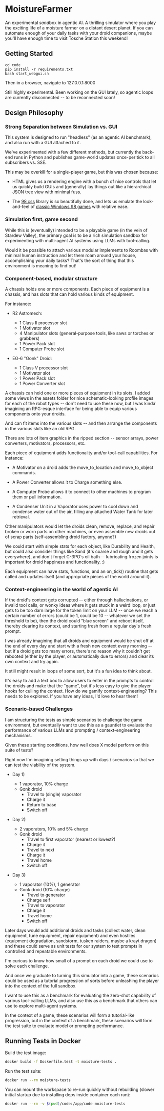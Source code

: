 # MoistureFarmer
An experimental *sand*box in agentic AI. A thrilling simulator where you play the exciting life of a moisture farmer on a distant desert planet. If you can automate enough of your daily tasks with your droid companions, maybe you'll have enough time to visit Tosche Station this weekend!

## Getting Started

```
cd code
pip install -r requirements.txt
bash start_webgui.sh
```

Then in a browser, navigate to 127.0.0.1:8000

Still highly experimental. Been working on the GUI lately, so agentic loops are currently disconnected -- to be reconnected soon!

## Design Philosophy

### Strong Separation between Simulation vs. GUI

This system is designed to run "headless" (as an agentic AI benchmark), and also run with a GUI attached to it.

We've experimented with a few different methods, but currently the back-end runs in Python and publishes game-world updates once-per tick to all subscribers vs. SSE.

This may be overkill for a single-player game, but this was chosen because:

* HTML gives us a rendering engine with a bunch of nice controls that let us quickly build GUIs and (generally) lay things out like a hierarchical JSON tree view with minimal fuss.

* The [98.css](https://jdan.github.io/98.css/) library is so beautifully done, and lets us emulate the look-and-feel of [classic Windows 98 games](https://collectionchamber.blogspot.com/p/star-wars-yoda-stories.html) with relative ease.

### Simulation first, game second

While this is (eventually) intended to be a playable game (in the vein of Stardew Valley), the primary goal is to be a rich simulation sandbox for experimenting with multi-agent AI systems using LLMs with tool-calling.

Would it be possible to attach various modular implements to Roombas with minimal human instruction and let them roam around your house, accomplishing your daily tasks? That's the sort of thing that this environment is meaning to find out!

### Component-based, modular structure

A chassis holds one or more components. Each piece of equipment is a chassis, and has slots that can hold various kinds of equipment.

For instance:

* R2 Astromech:
  * 1 Class II processor slot
  * 1 Motivator slot
  * 4 Manipulator slots (general-purpose tools, like saws or torches or grabbers)
  * 1 Power Pack slot
  * 1 Computer Probe slot

* EG-6 "Gonk" Droid:
  * 1 Class V processor slot
  * 1 Motivator slot
  * 1 Power Pack slot
  * 1 Power Converter slot

A chassis can hold one or more pieces of equipment in its slots. I added some views in the assets folder for nice schematic-looking profile images for each of the robot types -- don't need to use these now, but I was kinda' imagining an RPG-esque interface for being able to equip various components onto your droids.

And can fit items into the various slots -- and then arrange the components in the various slots like an old RPG.

There are lots of item graphics in the ripped section -- sensor arrays, power converters, motivators, processors, etc.

Each piece of equipment adds functionality and/or tool-call capabilities. For instance:

* A Motivator on a droid adds the move_to_location and move_to_object commands.

* A Power Converter allows it to Charge something else.

* A Computer Probe allows it to connect to other machines to program them or pull information.

* A Condenser Unit in a Vaporator uses power to cool down and condense water out of the air, filling any attached Water Tank for later retrieval.


Other manipulators would let the droids clean, remove, replace, and repair broken or worn parts on other machines, or even assemble new droids out of scrap parts (self-assembling droid factory, anyone?)

We could start with simple stats for each object, like Durability and Health, but could also consider things like Sand (it's coarse and rough and it gets everywhere), and don't forget C-3PO's oil bath -- lubricating frozen joints is important for droid happiness and functionality. :)

Each equipment can have stats, functions, and an on_tick() routine that gets called and updates itself (and appropriate pieces of the world around it).

### Context-engineering in the world of agentic AI

If the droid's context gets corrupted -- either through hallucinations, or invalid tool calls, or wonky ideas where it gets stuck in a weird loop, or just gets to be too darn large for the token limit on your LLM -- once we reach a certain number of errors (could be 1, could be 10 -- whatever we set the threshold to be), then the droid could "blue screen" and reboot itself, thereby clearing its context, and starting fresh from a regular day's fresh prompt.

I was already imagining that all droids and equipment would be shut off at the end of every day and start with a fresh new context every morning -- but if a droid gets too many errors, there's no reason why it couldn't get rebooted (either by the player, or automatically due to errors) and clear its own context and try again.

It still might result in loops of some sort, but it's a fun idea to think about.

It's easy to add a text box to allow users to enter in the prompts to control the droids and make that the "game", but it's less easy to give the player hooks for culling the context. How do we gamify context-engineering? This needs to be explored. If you have any ideas, I'd love to hear them!

### Scenario-based Challenges

I am structuring the tests as simple scenarios to challenge the game environment, but eventually want to use this as a gauntlet to evaluate the performance of various LLMs and prompting / context-engineering mechanisms.

Given these starting conditions, how well does X model perform on this suite of tests?

Right now I'm imagining setting things up with days / scenarios so that we can test the viability of the system.

* Day 1)
  * 1 vaporator, 10% charge
  * Gonk droid
    * Travel to (single) vaporator
    * Charge it
    * Return to base
    * Switch off


* Day 2)
  * 2 vaporators, 10% and 5% charge
  * Gonk droid
    * Travel to first vaporator (nearest or lowest?)
    * Charge it
    * Travel to next
    * Charge it
    * Travel home
    * Switch off

* Day 3)
  * 1 vaporator (10%), 1 generator
  * Gonk droid (10% charge)
    * Travel to generator
    * Charge self
    * Travel to vaporator
    * Charge it
    * Travel home
    * Switch off

Later days would add additional droids and tasks (collect water, clean equipment, tune equipment, repair equipment) and even hostiles (equipment degradation, sandstorm, tusken raiders, maybe a krayt dragon) and these could serve as unit tests for our system to test prompts in controlled and repeatable environments.

I'm curious to know how small of a prompt on each droid we could use to solve each challenge.

And once we graduate to turning this simulator into a game, these scenarios could be used as a tutorial progression of sorts before unleashing the player into the context of the full sandbox.

I want to use this as a benchmark for evaluating the zero-shot capability of various tool-calling LLMs, and also use this as a benchmark that others can use to explore multi-agent systems.

In the context of a game, these scenarios will form a tutorial-like progression, but in the context of a benchmark, these scenarios will form the test suite to evaluate model or prompting performance.

## Running Tests in Docker

Build the test image:

```bash
docker build -f Dockerfile.test -t moisture-tests .
```

Run the test suite:

```bash
docker run --rm moisture-tests
```

You can mount the workspace to re-run quickly without rebuilding (slower initial startup due to installing deps inside container each run):

```bash
docker run --rm -v $(pwd)/code:/app/code moisture-tests
```
